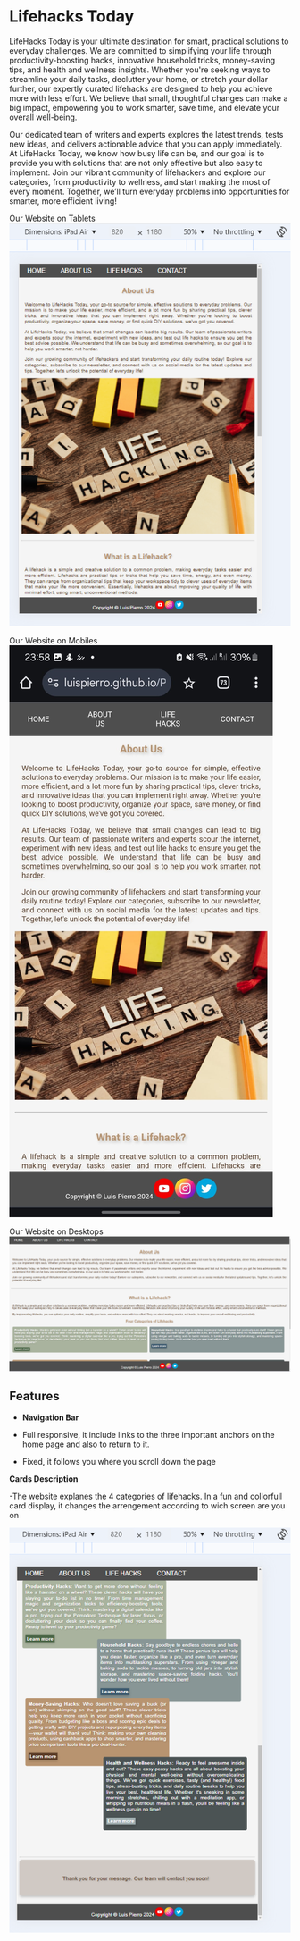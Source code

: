 

# Lifehacks Today

LifeHacks Today is your ultimate destination for smart, practical solutions to everyday challenges. We are committed to simplifying your life through productivity-boosting hacks, innovative household tricks, money-saving tips, and health and wellness insights. Whether you're seeking ways to streamline your daily tasks, declutter your home, or stretch your dollar further, our expertly curated lifehacks are designed to help you achieve more with less effort. We believe that small, thoughtful changes can make a big impact, empowering you to work smarter, save time, and elevate your overall well-being.

Our dedicated team of writers and experts explores the latest trends, tests new ideas, and delivers actionable advice that you can apply immediately. At LifeHacks Today, we know how busy life can be, and our goal is to provide you with solutions that are not only effective but also easy to implement. Join our vibrant community of lifehackers and explore our categories, from productivity to wellness, and start making the most of every moment. Together, we’ll turn everyday problems into opportunities for smarter, more efficient living!

Our Website on Tablets
![home page-tablet](images/about-us.png)

Our Website on Mobiles
![home page-Mobile](images/about-us1.jpg)

Our Website on Desktops
![home page-desktop](images/about-us2.png)

## Features

- __Navigation Bar__

- Full responsive, it include links to the three important anchors on the home page and also to return to it.
- Fixed, it follows you where you scroll down the page

__Cards Description__

-The website explanes the 4 categories of lifehacks. In a fun and collorfull card display, it changes the arrengement according to wich screen are you on

![cards-tablet](images/lifehacks.png)




